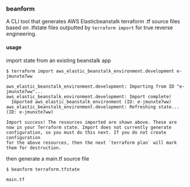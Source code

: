 ### beanform

A CLI tool that generates AWS Elasticbeanstalk terraform .tf source files based on .tfstate files outputted by `terraform import` for true reverse engineering.

#### usage

import state from an existing beanstalk app

```
$ terraform import aws_elastic_beanstalk_environment.development e-jmunxte7ww

aws_elastic_beanstalk_environment.development: Importing from ID "e-jmunxte7ww"...
aws_elastic_beanstalk_environment.development: Import complete!
  Imported aws_elastic_beanstalk_environment (ID: e-jmunxte7ww)
aws_elastic_beanstalk_environment.development: Refreshing state... (ID: e-jmunxte7ww)

Import success! The resources imported are shown above. These are
now in your Terraform state. Import does not currently generate
configuration, so you must do this next. If you do not create configuration
for the above resources, then the next `terraform plan` will mark
them for destruction.
```

then generate a main.tf source file

```
$ beanform terraform.tfstate

main.tf
```

